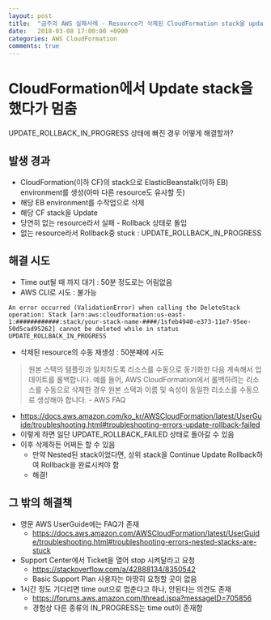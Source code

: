 ```yaml
---
layout: post
title:  "금주의 AWS 실패사례 - Resource가 삭제된 CloudFormation stack을 update하다 dead-lock"
date:   2018-03-08 17:00:00 +0900
categories: AWS CloudFormation
comments: true
---
```

# CloudFormation에서 Update stack을 했다가 멈춤
  UPDATE_ROLLBACK_IN_PROGRESS 상태에 빠진 경우 어떻게 해결할까?

## 발생 경과
* CloudFormation(이하 CF)의 stack으로 ElasticBeanstalk(이하 EB) environment를 생성(아마 다른 resource도 유사할 듯)
* 해당 EB environment를 수작업으로 삭제
* 해당 CF stack을 Update
* 당연히 없는 resource라서 실패 - Rollback 상태로 돌입
* 없는 resource라서 Rollback중 stuck : UPDATE_ROLLBACK_IN_PROGRESS

## 해결 시도
* Time out될 때 까지 대기 : 50분 정도로는 어림없음
* AWS CLI로 시도 : 불가능
~~~
An error occurred (ValidationError) when calling the DeleteStack operation: Stack [arn:aws:cloudformation:us-east-1:############:stack/your-stack-name-####/1sfeb4940-e373-11e7-95ee-50d5cad95262] cannot be deleted while in status UPDATE_ROLLBACK_IN_PROGRESS
~~~
* 삭제된 resource의 수동 재생성 : 50분째에 시도
> 원본 스택의 템플릿과 일치하도록 리소스를 수동으로 동기화한 다음 계속해서 업데이트를 롤백합니다. 예를 들어, AWS CloudFormation에서 롤백하려는 리소스를 수동으로 삭제한 경우 원본 스택과 이름 및 속성이 동일한 리소스를 수동으로 생성해야 합니다. - AWS FAQ

  + https://docs.aws.amazon.com/ko_kr/AWSCloudFormation/latest/UserGuide/troubleshooting.html#troubleshooting-errors-update-rollback-failed
  + 이렇게 하면 일단 UPDATE_ROLLBACK_FAILED 상태로 돌아갈 수 있음
  + 이후 삭제하든 어쩌든 할 수 있음
    - 만약 Nested된 stack이었다면, 상위 stack을 Continue Update Rollback하여 Rollback을 완료시켜야 함
    - 해결!

## 그 밖의 해결책
* 영문 AWS UserGuide에는 FAQ가 존재
  + https://docs.aws.amazon.com/AWSCloudFormation/latest/UserGuide/troubleshooting.html#troubleshooting-errors-nested-stacks-are-stuck
* Support Center에서 Ticket을 열어 stop 시켜달라고 요청
  + https://stackoverflow.com/a/42888134/8350542
  + Basic Support Plan 사용자는 마땅히 요청할 곳이 없음
* 1시간 정도 기다리면 time out으로 멈춘다고 하나, 안된다는 의견도 존재
  + https://forums.aws.amazon.com/thread.jspa?messageID=705856
  + 경험상 다른 종류의 IN_PROGRESS는 time out이 존재함
